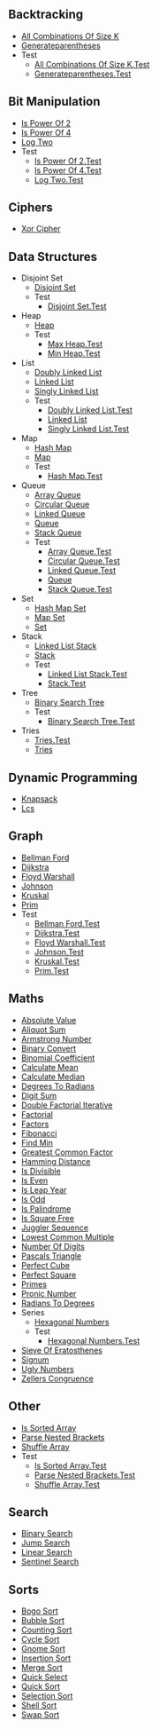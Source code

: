 
## Backtracking
  * [All Combinations Of Size K](https://github.com/TheAlgorithms/TypeScript/blob/HEAD/backtracking/all_combinations_of_size_k.ts)
  * [Generateparentheses](https://github.com/TheAlgorithms/TypeScript/blob/HEAD/backtracking/generateparentheses.ts)
  * Test
    * [All Combinations Of Size K.Test](https://github.com/TheAlgorithms/TypeScript/blob/HEAD/backtracking/test/all_combinations_of_size_k.test.ts)
    * [Generateparentheses.Test](https://github.com/TheAlgorithms/TypeScript/blob/HEAD/backtracking/test/generateparentheses.test.ts)

## Bit Manipulation
  * [Is Power Of 2](https://github.com/TheAlgorithms/TypeScript/blob/HEAD/bit_manipulation/is_power_of_2.ts)
  * [Is Power Of 4](https://github.com/TheAlgorithms/TypeScript/blob/HEAD/bit_manipulation/is_power_of_4.ts)
  * [Log Two](https://github.com/TheAlgorithms/TypeScript/blob/HEAD/bit_manipulation/log_two.ts)
  * Test
    * [Is Power Of 2.Test](https://github.com/TheAlgorithms/TypeScript/blob/HEAD/bit_manipulation/test/is_power_of_2.test.ts)
    * [Is Power Of 4.Test](https://github.com/TheAlgorithms/TypeScript/blob/HEAD/bit_manipulation/test/is_power_of_4.test.ts)
    * [Log Two.Test](https://github.com/TheAlgorithms/TypeScript/blob/HEAD/bit_manipulation/test/log_two.test.ts)

## Ciphers
  * [Xor Cipher](https://github.com/TheAlgorithms/TypeScript/blob/HEAD/ciphers/xor_cipher.ts)

## Data Structures
  * Disjoint Set
    * [Disjoint Set](https://github.com/TheAlgorithms/TypeScript/blob/HEAD/data_structures/disjoint_set/disjoint_set.ts)
    * Test
      * [Disjoint Set.Test](https://github.com/TheAlgorithms/TypeScript/blob/HEAD/data_structures/disjoint_set/test/disjoint_set.test.ts)
  * Heap
    * [Heap](https://github.com/TheAlgorithms/TypeScript/blob/HEAD/data_structures/heap/heap.ts)
    * Test
      * [Max Heap.Test](https://github.com/TheAlgorithms/TypeScript/blob/HEAD/data_structures/heap/test/max_heap.test.ts)
      * [Min Heap.Test](https://github.com/TheAlgorithms/TypeScript/blob/HEAD/data_structures/heap/test/min_heap.test.ts)
  * List
    * [Doubly Linked List](https://github.com/TheAlgorithms/TypeScript/blob/HEAD/data_structures/list/doubly_linked_list.ts)
    * [Linked List](https://github.com/TheAlgorithms/TypeScript/blob/HEAD/data_structures/list/linked_list.ts)
    * [Singly Linked List](https://github.com/TheAlgorithms/TypeScript/blob/HEAD/data_structures/list/singly_linked_list.ts)
    * Test
      * [Doubly Linked List.Test](https://github.com/TheAlgorithms/TypeScript/blob/HEAD/data_structures/list/test/doubly_linked_list.test.ts)
      * [Linked List](https://github.com/TheAlgorithms/TypeScript/blob/HEAD/data_structures/list/test/linked_list.ts)
      * [Singly Linked List.Test](https://github.com/TheAlgorithms/TypeScript/blob/HEAD/data_structures/list/test/singly_linked_list.test.ts)
  * Map
    * [Hash Map](https://github.com/TheAlgorithms/TypeScript/blob/HEAD/data_structures/map/hash_map.ts)
    * [Map](https://github.com/TheAlgorithms/TypeScript/blob/HEAD/data_structures/map/map.ts)
    * Test
      * [Hash Map.Test](https://github.com/TheAlgorithms/TypeScript/blob/HEAD/data_structures/map/test/hash_map.test.ts)
  * Queue
    * [Array Queue](https://github.com/TheAlgorithms/TypeScript/blob/HEAD/data_structures/queue/array_queue.ts)
    * [Circular Queue](https://github.com/TheAlgorithms/TypeScript/blob/HEAD/data_structures/queue/circular_queue.ts)
    * [Linked Queue](https://github.com/TheAlgorithms/TypeScript/blob/HEAD/data_structures/queue/linked_queue.ts)
    * [Queue](https://github.com/TheAlgorithms/TypeScript/blob/HEAD/data_structures/queue/queue.ts)
    * [Stack Queue](https://github.com/TheAlgorithms/TypeScript/blob/HEAD/data_structures/queue/stack_queue.ts)
    * Test
      * [Array Queue.Test](https://github.com/TheAlgorithms/TypeScript/blob/HEAD/data_structures/queue/test/array_queue.test.ts)
      * [Circular Queue.Test](https://github.com/TheAlgorithms/TypeScript/blob/HEAD/data_structures/queue/test/circular_queue.test.ts)
      * [Linked Queue.Test](https://github.com/TheAlgorithms/TypeScript/blob/HEAD/data_structures/queue/test/linked_queue.test.ts)
      * [Queue](https://github.com/TheAlgorithms/TypeScript/blob/HEAD/data_structures/queue/test/queue.ts)
      * [Stack Queue.Test](https://github.com/TheAlgorithms/TypeScript/blob/HEAD/data_structures/queue/test/stack_queue.test.ts)
  * Set
    * [Hash Map Set](https://github.com/TheAlgorithms/TypeScript/blob/HEAD/data_structures/set/hash_map_set.ts)
    * [Map Set](https://github.com/TheAlgorithms/TypeScript/blob/HEAD/data_structures/set/map_set.ts)
    * [Set](https://github.com/TheAlgorithms/TypeScript/blob/HEAD/data_structures/set/set.ts)
  * Stack
    * [Linked List Stack](https://github.com/TheAlgorithms/TypeScript/blob/HEAD/data_structures/stack/linked_list_stack.ts)
    * [Stack](https://github.com/TheAlgorithms/TypeScript/blob/HEAD/data_structures/stack/stack.ts)
    * Test
      * [Linked List Stack.Test](https://github.com/TheAlgorithms/TypeScript/blob/HEAD/data_structures/stack/test/linked_list_stack.test.ts)
      * [Stack.Test](https://github.com/TheAlgorithms/TypeScript/blob/HEAD/data_structures/stack/test/stack.test.ts)
  * Tree
    * [Binary Search Tree](https://github.com/TheAlgorithms/TypeScript/blob/HEAD/data_structures/tree/binary_search_tree.ts)
    * Test
      * [Binary Search Tree.Test](https://github.com/TheAlgorithms/TypeScript/blob/HEAD/data_structures/tree/test/binary_search_tree.test.ts)
  * Tries
      * [Tries.Test](https://github.com/TheAlgorithms/TypeScript/blob/HEAD/data_structures/tries/test/tries.test.ts)
    * [Tries](https://github.com/TheAlgorithms/TypeScript/blob/HEAD/data_structures/tries/tries.ts)

## Dynamic Programming
  * [Knapsack](https://github.com/TheAlgorithms/TypeScript/blob/HEAD/dynamic_programming/knapsack.ts)
  * [Lcs](https://github.com/TheAlgorithms/TypeScript/blob/HEAD/dynamic_programming/lcs.ts)

## Graph
  * [Bellman Ford](https://github.com/TheAlgorithms/TypeScript/blob/HEAD/graph/bellman_ford.ts)
  * [Dijkstra](https://github.com/TheAlgorithms/TypeScript/blob/HEAD/graph/dijkstra.ts)
  * [Floyd Warshall](https://github.com/TheAlgorithms/TypeScript/blob/HEAD/graph/floyd_warshall.ts)
  * [Johnson](https://github.com/TheAlgorithms/TypeScript/blob/HEAD/graph/johnson.ts)
  * [Kruskal](https://github.com/TheAlgorithms/TypeScript/blob/HEAD/graph/kruskal.ts)
  * [Prim](https://github.com/TheAlgorithms/TypeScript/blob/HEAD/graph/prim.ts)
  * Test
    * [Bellman Ford.Test](https://github.com/TheAlgorithms/TypeScript/blob/HEAD/graph/test/bellman_ford.test.ts)
    * [Dijkstra.Test](https://github.com/TheAlgorithms/TypeScript/blob/HEAD/graph/test/dijkstra.test.ts)
    * [Floyd Warshall.Test](https://github.com/TheAlgorithms/TypeScript/blob/HEAD/graph/test/floyd_warshall.test.ts)
    * [Johnson.Test](https://github.com/TheAlgorithms/TypeScript/blob/HEAD/graph/test/johnson.test.ts)
    * [Kruskal.Test](https://github.com/TheAlgorithms/TypeScript/blob/HEAD/graph/test/kruskal.test.ts)
    * [Prim.Test](https://github.com/TheAlgorithms/TypeScript/blob/HEAD/graph/test/prim.test.ts)

## Maths
  * [Absolute Value](https://github.com/TheAlgorithms/TypeScript/blob/HEAD/maths/absolute_value.ts)
  * [Aliquot Sum](https://github.com/TheAlgorithms/TypeScript/blob/HEAD/maths/aliquot_sum.ts)
  * [Armstrong Number](https://github.com/TheAlgorithms/TypeScript/blob/HEAD/maths/armstrong_number.ts)
  * [Binary Convert](https://github.com/TheAlgorithms/TypeScript/blob/HEAD/maths/binary_convert.ts)
  * [Binomial Coefficient](https://github.com/TheAlgorithms/TypeScript/blob/HEAD/maths/binomial_coefficient.ts)
  * [Calculate Mean](https://github.com/TheAlgorithms/TypeScript/blob/HEAD/maths/calculate_mean.ts)
  * [Calculate Median](https://github.com/TheAlgorithms/TypeScript/blob/HEAD/maths/calculate_median.ts)
  * [Degrees To Radians](https://github.com/TheAlgorithms/TypeScript/blob/HEAD/maths/degrees_to_radians.ts)
  * [Digit Sum](https://github.com/TheAlgorithms/TypeScript/blob/HEAD/maths/digit_sum.ts)
  * [Double Factorial Iterative](https://github.com/TheAlgorithms/TypeScript/blob/HEAD/maths/double_factorial_iterative.ts)
  * [Factorial](https://github.com/TheAlgorithms/TypeScript/blob/HEAD/maths/factorial.ts)
  * [Factors](https://github.com/TheAlgorithms/TypeScript/blob/HEAD/maths/factors.ts)
  * [Fibonacci](https://github.com/TheAlgorithms/TypeScript/blob/HEAD/maths/fibonacci.ts)
  * [Find Min](https://github.com/TheAlgorithms/TypeScript/blob/HEAD/maths/find_min.ts)
  * [Greatest Common Factor](https://github.com/TheAlgorithms/TypeScript/blob/HEAD/maths/greatest_common_factor.ts)
  * [Hamming Distance](https://github.com/TheAlgorithms/TypeScript/blob/HEAD/maths/hamming_distance.ts)
  * [Is Divisible](https://github.com/TheAlgorithms/TypeScript/blob/HEAD/maths/is_divisible.ts)
  * [Is Even](https://github.com/TheAlgorithms/TypeScript/blob/HEAD/maths/is_even.ts)
  * [Is Leap Year](https://github.com/TheAlgorithms/TypeScript/blob/HEAD/maths/is_leap_year.ts)
  * [Is Odd](https://github.com/TheAlgorithms/TypeScript/blob/HEAD/maths/is_odd.ts)
  * [Is Palindrome](https://github.com/TheAlgorithms/TypeScript/blob/HEAD/maths/is_palindrome.ts)
  * [Is Square Free](https://github.com/TheAlgorithms/TypeScript/blob/HEAD/maths/is_square_free.ts)
  * [Juggler Sequence](https://github.com/TheAlgorithms/TypeScript/blob/HEAD/maths/juggler_sequence.ts)
  * [Lowest Common Multiple](https://github.com/TheAlgorithms/TypeScript/blob/HEAD/maths/lowest_common_multiple.ts)
  * [Number Of Digits](https://github.com/TheAlgorithms/TypeScript/blob/HEAD/maths/number_of_digits.ts)
  * [Pascals Triangle](https://github.com/TheAlgorithms/TypeScript/blob/HEAD/maths/pascals_triangle.ts)
  * [Perfect Cube](https://github.com/TheAlgorithms/TypeScript/blob/HEAD/maths/perfect_cube.ts)
  * [Perfect Square](https://github.com/TheAlgorithms/TypeScript/blob/HEAD/maths/perfect_square.ts)
  * [Primes](https://github.com/TheAlgorithms/TypeScript/blob/HEAD/maths/primes.ts)
  * [Pronic Number](https://github.com/TheAlgorithms/TypeScript/blob/HEAD/maths/pronic_number.ts)
  * [Radians To Degrees](https://github.com/TheAlgorithms/TypeScript/blob/HEAD/maths/radians_to_degrees.ts)
  * Series
    * [Hexagonal Numbers](https://github.com/TheAlgorithms/TypeScript/blob/HEAD/maths/series/hexagonal_numbers.ts)
    * Test
      * [Hexagonal Numbers.Test](https://github.com/TheAlgorithms/TypeScript/blob/HEAD/maths/series/test/hexagonal_numbers.test.ts)
  * [Sieve Of Eratosthenes](https://github.com/TheAlgorithms/TypeScript/blob/HEAD/maths/sieve_of_eratosthenes.ts)
  * [Signum](https://github.com/TheAlgorithms/TypeScript/blob/HEAD/maths/signum.ts)
  * [Ugly Numbers](https://github.com/TheAlgorithms/TypeScript/blob/HEAD/maths/ugly_numbers.ts)
  * [Zellers Congruence](https://github.com/TheAlgorithms/TypeScript/blob/HEAD/maths/zellers_congruence.ts)

## Other
  * [Is Sorted Array](https://github.com/TheAlgorithms/TypeScript/blob/HEAD/other/is_sorted_array.ts)
  * [Parse Nested Brackets](https://github.com/TheAlgorithms/TypeScript/blob/HEAD/other/parse_nested_brackets.ts)
  * [Shuffle Array](https://github.com/TheAlgorithms/TypeScript/blob/HEAD/other/shuffle_array.ts)
  * Test
    * [Is Sorted Array.Test](https://github.com/TheAlgorithms/TypeScript/blob/HEAD/other/test/is_sorted_array.test.ts)
    * [Parse Nested Brackets.Test](https://github.com/TheAlgorithms/TypeScript/blob/HEAD/other/test/parse_nested_brackets.test.ts)
    * [Shuffle Array.Test](https://github.com/TheAlgorithms/TypeScript/blob/HEAD/other/test/shuffle_array.test.ts)

## Search
  * [Binary Search](https://github.com/TheAlgorithms/TypeScript/blob/HEAD/search/binary_search.ts)
  * [Jump Search](https://github.com/TheAlgorithms/TypeScript/blob/HEAD/search/jump_search.ts)
  * [Linear Search](https://github.com/TheAlgorithms/TypeScript/blob/HEAD/search/linear_search.ts)
  * [Sentinel Search](https://github.com/TheAlgorithms/TypeScript/blob/HEAD/search/sentinel_search.ts)

## Sorts
  * [Bogo Sort](https://github.com/TheAlgorithms/TypeScript/blob/HEAD/sorts/bogo_sort.ts)
  * [Bubble Sort](https://github.com/TheAlgorithms/TypeScript/blob/HEAD/sorts/bubble_sort.ts)
  * [Counting Sort](https://github.com/TheAlgorithms/TypeScript/blob/HEAD/sorts/counting_sort.ts)
  * [Cycle Sort](https://github.com/TheAlgorithms/TypeScript/blob/HEAD/sorts/cycle_sort.ts)
  * [Gnome Sort](https://github.com/TheAlgorithms/TypeScript/blob/HEAD/sorts/gnome_sort.ts)
  * [Insertion Sort](https://github.com/TheAlgorithms/TypeScript/blob/HEAD/sorts/insertion_sort.ts)
  * [Merge Sort](https://github.com/TheAlgorithms/TypeScript/blob/HEAD/sorts/merge_sort.ts)
  * [Quick Select](https://github.com/TheAlgorithms/TypeScript/blob/HEAD/sorts/quick_select.ts)
  * [Quick Sort](https://github.com/TheAlgorithms/TypeScript/blob/HEAD/sorts/quick_sort.ts)
  * [Selection Sort](https://github.com/TheAlgorithms/TypeScript/blob/HEAD/sorts/selection_sort.ts)
  * [Shell Sort](https://github.com/TheAlgorithms/TypeScript/blob/HEAD/sorts/shell_sort.ts)
  * [Swap Sort](https://github.com/TheAlgorithms/TypeScript/blob/HEAD/sorts/swap_sort.ts)
